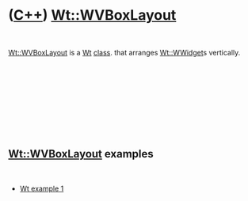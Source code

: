 



 

 

 

 

 

([C++](Cpp.htm)) [Wt::WVBoxLayout](CppWVBoxLayout.htm)
======================================================

 

[Wt::WVBoxLayout](CppWVBoxLayout.htm) is a [Wt](CppWt.htm)
[class](CppClass.htm). that arranges [Wt::WWidget](CppWWidget.htm)s
vertically.

 

 

 

 

 

[Wt::WVBoxLayout](CppWVBoxLayout.htm) examples
----------------------------------------------

 

-   [Wt example 1](CppWtExample1.htm)

 

 

 

 

 





 



